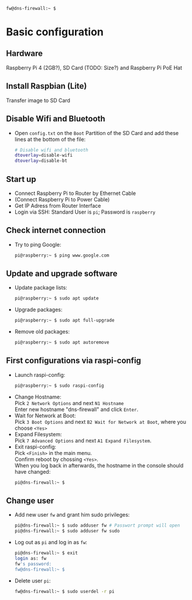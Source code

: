   ```bash
  fw@dns-firewall:~ $ 
  ```
# Basic configuration
## Hardware
Raspberry Pi 4 (2GB?), SD Card (TODO: Size?) and Raspberry Pi PoE Hat
## Install Raspbian (Lite)
Transfer image to SD Card
## Disable Wifi and Bluetooth
- Open `config.txt` on the `Boot` Partition of the SD Card and add these lines at the bottom of the file:
  ```bash
  # Disable wifi and bluetooth
  dtoverlay=disable-wifi
  dtoverlay=disable-bt
  ```
## Start up
- Connect Raspberry Pi to Router by Ethernet Cable
- (Connect Raspberry Pi to Power Cable)
- Get IP Adress from Router Interface
- Login via SSH: Standard User is `pi`; Password is `raspberry`
## Check internet connection
- Try to ping Google:
  ```bash
  pi@raspberry:~ $ ping www.google.com
  ```
## Update and upgrade software
- Update package lists:
  ```bash
  pi@raspberry:~ $ sudo apt update
  ```
- Upgrade packages:
  ```bash
  pi@raspberry:~ $ sudo apt full-upgrade
  ```
- Remove old packages: 
  ```bash
  pi@raspberry:~ $ sudo apt autoremove
  ```
## First configurations via raspi-config
- Launch raspi-config:
  ```bash
  pi@raspberry:~ $ sudo raspi-config
  ```
- Change Hostname:  
  Pick `2 Network Options` and next `N1 Hostname`  
  Enter new hostname "dns-firewall" and click `Enter`.
- Wait for Network at Boot:  
  Pick `3 Boot Options` and next `B2 Wait for Network at Boot`, where you choose `<Yes>`
- Expand Filesystem:  
  Pick `7 Advanced Options` and next `A1 Expand Filesystem`.
- Exit raspi-config:  
  Pick `<Finish>` in the main menu.  
  Confirm reboot by chossing `<Yes>`.  
  When you log back in afterwards, the hostname in the console should have changed: 
  ```bash
  pi@dns-firewall:~ $ 
  ```
## Change user
- Add new user `fw` and grant him sudo privileges:
  ```bash
  pi@dns-firewall:~ $ sudo adduser fw # Passwort prompt will open
  pi@dns-firewall:~ $ sudo adduser fw sudo
  ```
- Log out as `pi` and log in as `fw`:
  ```bash
  pi@dns-firewall:~ $ exit
  login as: fw
  fw's password:
  fw@dns-firewall:~ $ 
  ```
- Delete user `pi`:
  ```bash
  fw@dns-firewall:~ $ sudo userdel -r pi
  ```
